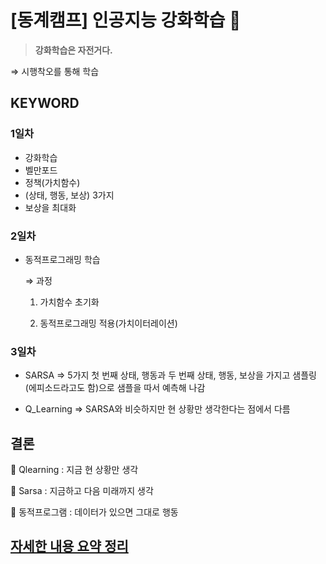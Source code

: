 # [동계캠프] 인공지능 강화학습 🤖 


> **강화학습은 자전거다.**
> 

 ⇒ 시행착오를 통해 학습

## KEYWORD
### 1일차
- 강화학습
- 벨만포드
- 정책(가치함수)
- (상태, 행동, 보상) 3가지
- 보상을 최대화

### 2일차
- 동적프로그래밍 학습

  ⇒ 과정
  
  1. 가치함수 초기화
  
  2. 동적프로그래밍 적용(가치이터레이션)
  
### 3일차
- SARSA
  ⇒ 5가지 첫 번째 상태, 행동과 두 번째 상태, 행동, 보상을 가지고 샘플링(에피소드라고도 함)으로 샘플을 따서 예측해 나감

- Q_Learning
  ⇒ SARSA와 비슷하지만 현 상황만 생각한다는 점에서 다름
  

## 결론

🔨 Qlearning : 지금 현 상황만 생각
 
🔨 Sarsa : 지금하고 다음 미래까지 생각

🔨 동적프로그램 : 데이터가 있으면 그대로 행동



## [자세한 내용 요약 정리](https://namsojeong.notion.site/1-fd7a6c76f06844abaaffdbebf5df6a0e)

